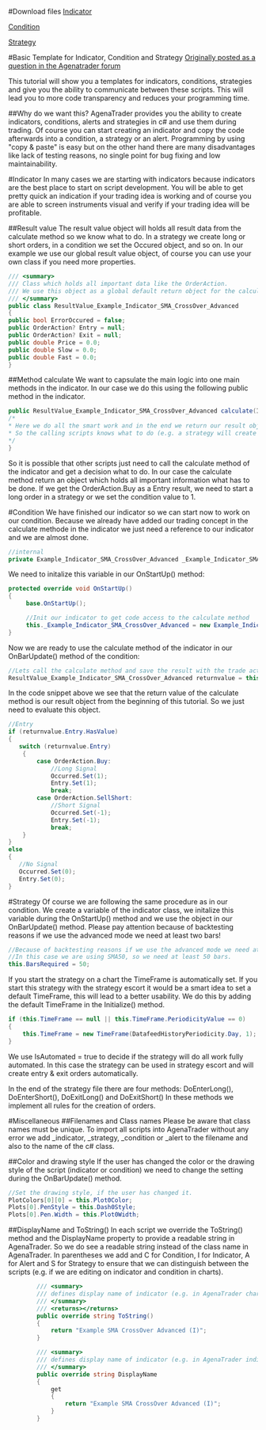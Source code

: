 #Download files
[Indicator](./Indicators/Example_Indicator_SMA_CrossOver_Advanced.cs)

[Condition](./ScriptedConditions/Example_Condition_SMA_CrossOver_Advanced.cs)

[Strategy](./Strategies/Example_Strategy_SMA_CrossOver_Advanced.cs)

#Basic Template for Indicator, Condition and Strategy
[Originally posted as a question in the Agenatrader forum](http://www.tradeescort.com/phpbb_de/viewtopic.php?f=18&t=2680&p=11739)

This tutorial will show you a templates for indicators, conditions, strategies and give you the ability to communicate between these scripts. This will lead you to more code transparency and reduces your programming time. 

##Why do we want this?
AgenaTrader provides you the ability to create indicators, conditions, alerts and strategies in c# and use them during trading. 
Of course you can start creating an indicator and copy the code afterwards into a condition, a strategy or an alert.
Programming by using "copy & paste" is easy but on the other hand there are many disadvantages like lack of testing reasons, no single point for bug fixing and low maintainability. 

#Indicator
In many cases we are starting with indicators because indicators are the best place to start on script development. 
You will be able to get pretty quick an indication if your trading idea is working and of course you are able to screen instruments visual and verify if your trading idea will be profitable.

##Result value
The result value object will holds all result data from the calculate method so we know what to do. In a strategy we create long or short orders, in a condition we set the Occured object, and so on. In our example we use our global result value object, of course you can use your own class if you need more properties.

```c#
/// <summary>
/// Class which holds all important data like the OrderAction. 
/// We use this object as a global default return object for the calculate method in indicators.
/// </summary>
public class ResultValue_Example_Indicator_SMA_CrossOver_Advanced
{
public bool ErrorOccured = false;
public OrderAction? Entry = null;
public OrderAction? Exit = null;
public double Price = 0.0;
public double Slow = 0.0;
public double Fast = 0.0;
}
```

##Method calculate
We want to capsulate the main logic into one main methods in the indicator. In our case we do this using the following public method in the indicator.

```c#
public ResultValue_Example_Indicator_SMA_CrossOver_Advanced calculate(IDataSeries data, int fastsma, int slowsma, bool islongenabled, bool isshortenabled) {
/* 
* Here we do all the smart work and in the end we return our result object.
* So the calling scripts knows what to do (e.g. a strategy will create an order in the market, the condition will create a signal, and so on).
*/
}
```

So it is possible that other scripts just need to call the calculate method of the indicator and get a decision what to do. 
In our case the calculate method return an object which holds all important information what has to be done. 
If we get the OrderAction.Buy as a Entry result, we need to start a long order in a strategy or we set the condition value to 1.

#Condition
We have finished our indicator so we can start now to work on our condition. 
Because we already have added our trading concept in the calculate methode in the indicator we just need a reference to our indicator and we are almost done.

```c#
//internal
private Example_Indicator_SMA_CrossOver_Advanced _Example_Indicator_SMA_CrossOver_Advanced = null;
```

We need to initalize this variable in our OnStartUp() method:

```c#
protected override void OnStartUp()
{
     base.OnStartUp();

     //Init our indicator to get code access to the calculate method
     this._Example_Indicator_SMA_CrossOver_Advanced = new Example_Indicator_SMA_CrossOver_Advanced();
}
```

Now we are ready to use the calculate method of the indicator in our OnBarUpdate() method of the condition:

```c#
//Lets call the calculate method and save the result with the trade action
ResultValue_Example_Indicator_SMA_CrossOver_Advanced returnvalue = this._Example_Indicator_SMA_CrossOver_Advanced.calculate(this.Input, this.FastSma, this.SlowSma, this.IsLongEnabled, this.IsShortEnabled);
```

In the code snippet above we see that the return value of the calculate method is our result object from the beginning of this tutorial. So we just need to evaluate this object.

```c#
//Entry
if (returnvalue.Entry.HasValue)
{
   switch (returnvalue.Entry)
    {
        case OrderAction.Buy:
            //Long Signal
            Occurred.Set(1);
            Entry.Set(1);
            break;
        case OrderAction.SellShort:
            //Short Signal
            Occurred.Set(-1);
            Entry.Set(-1);
            break;
    }
}
else
{
   //No Signal
   Occurred.Set(0);
   Entry.Set(0);
}
```

#Strategy
Of course we are following the same procedure as in our condition. We create a variable of the indicator class, we initalize this variable during the OnStartUp() method and we use the object in our OnBarUpdate() method.
Please pay attention because of backtesting reasons if we use the advanced mode we need at least two bars!

```c#
//Because of backtesting reasons if we use the advanced mode we need at least two bars!
//In this case we are using SMA50, so we need at least 50 bars.
this.BarsRequired = 50;
```

If you start the strategy on a chart the TimeFrame is automatically set. If you start this strategy with the strategy escort it would be a smart idea to set a default TimeFrame, this will lead to a better usability. We do this by adding the default TimeFrame in the Initialize() method.

```c#
if (this.TimeFrame == null || this.TimeFrame.PeriodicityValue == 0)
{
    this.TimeFrame = new TimeFrame(DatafeedHistoryPeriodicity.Day, 1);
}
```

We use IsAutomated = true to decide if the strategy will do all work fully automated. In this case the strategy can be used in strategy escort and will create entry & exit orders automatically.

In the end of the strategy file there are four methods: DoEnterLong(), DoEnterShort(), DoExitLong() and DoExitShort()
In these methods we implement all rules for the creation of orders.

#Miscellaneous
##Filenames and Class names
Please be aware that class names must be unique. To import all scripts into AgenaTrader without any error we add _indicator, _strategy, _condition or _alert to the filename and also to the name of the c# class.

##Color and drawing style
If the user has changed the color or the drawing style of the script (indicator or condition) we need to change the setting during the OnBarUpdate() method.

```C#
//Set the drawing style, if the user has changed it.
PlotColors[0][0] = this.Plot0Color;
Plots[0].PenStyle = this.Dash0Style;
Plots[0].Pen.Width = this.Plot0Width;
```

##DisplayName and ToString()
In each script we override the ToString() method and the DisplayName property to provide a readable string in AgenaTrader. So we do see a readable string instead of the class name in AgenaTrader. In parentheses we add and C for Condition, I for Indicator, A for Alert and S for Strategy to ensure that we can distinguish between the scripts (e.g. if we are editing on indicator and condition in charts).

```C#
        /// <summary>
        /// defines display name of indicator (e.g. in AgenaTrader chart window)
        /// </summary>
        /// <returns></returns>
        public override string ToString()
        {
            return "Example SMA CrossOver Advanced (I)";
        }

        /// <summary>
        /// defines display name of indicator (e.g. in AgenaTrader indicator selection window)
        /// </summary>
        public override string DisplayName
        {
            get
            {
                return "Example SMA CrossOver Advanced (I)";
            }
        }
```
